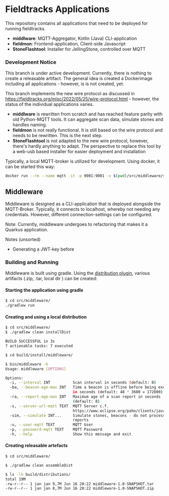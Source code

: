 # Fieldtracks Applications

This repository contains all applications that need to be deployed for running fieldtracks.

* **middlware**: MQTT-Aggregator, Kotlin (Java) CLI-application
* **fieldmon**: Frontend-application, Client-side Javascript
* **StoneFlashtool**: Installer for JellingStone, controlled over MQTT

### Development Notice

This branch is under active development. Currently, there is nothing to create a releasable artifact.
The general idea is created a Dockerimage including all applications - however, is is not created, yet.

This branch implements the new wire protocol as discussed in https://fieldtracks.org/misc/2022/05/25/wire-protocol.html -
however, the status of the individual applications varies.

* **middlware** is rewritten from scratch and has reached feature parity with old Python-MQTT tools.
It can aggregate scan data, simulate stones and handles naming.
* **fieldmon** is not really functional. It is still based on the wire protocol and needs to be rewritten. This is the next step.
* **StoneFlashtool** is not adapted to the new wire protocol, however, there's hardly anything to adapt.
The perspective to replace this tool by a web-usb based installer for easier deployment and installation

Typically, a local MQTT-broker is utilized for development. Using docker, it can be started this way:
```bash
docker run --rm --name mqtt -it -p 9001:9001 -v $(pwd)/src/middleware/src/test/resources/docker-mqtt/mosquitto.conf eclipse-mosquitto
```

## Middleware

Middleware is designed as a CLI-application that is deployed alongside the MQTT-Broker. Typically,
it connects to localhost, whereby not needing any credentials. However, different connection-settings can be configured.

Note: Currently, middleware undergoes to refactoring that makes it a Quarkus application.

Notes (unsorted)

* Generating a JWT-key before 

### Building and Running

Middleware is built using gradle. Using the [distribution plugin](https://docs.gradle.org/current/userguide/distribution_plugin.html), various artifacts (.zip, .tar, local dir ) can be created:

#### Starting the application using gradle
```bash
$ cd src/middleware/
./gradlew run
```

#### Creating and using a local distribution
```bash
$ cd src/middleware/
$ ./gradlew clean installDist 

BUILD SUCCESSFUL in 3s
7 actionable tasks: 7 executed

$ cd build/install/middleware/

$ bin/middleware -h
Usage: middleware [OPTIONS]

Options:
  -i, --interval INT          Scan interval in seconds (default: 8)
  -ba, --beacon-age-max INT   Time a beacon is offline before being excluded
                              in seconds (default: 48 * 3600 = 172800)
  -ra, --report-age-max INT   Maximum age of a scan report in seconds
                              (default: 8)
  -s, --server-url-mqtt TEXT  MQTT Server c.f.
                              https://www.eclipse.org/paho/clients/java/
  -sim, --simulate INT...     Simulate stones, beacons - do not process
                              reports
  -u, --user-mqtt TEXT        MQTT User
  -p, --password-mqtt TEXT    MQTT Password
  -h, --help                  Show this message and exit

```

#### Creating releasable artefacts

```bash
$ cd src/middleware/

$ ./gradlew clean assembleDist

$ ls -lh build/distributions/
total 19M
-rw-r--r-- 1 jan jan 9,7M Jun 16 20:22 middleware-1.0-SNAPSHOT.tar
-rw-r--r-- 1 jan jan 8,7M Jun 16 20:22 middleware-1.0-SNAPSHOT.zip

```
